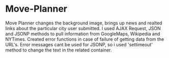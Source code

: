# Move-Planner

Move Planner changes the background image, brings up news and realted links about the particular city user submitted. 
I used AJAX Request, JSON and JSONP methods to pull information from GoogleMaps, Wikipedia and NYTimes.
Created error functions in case of failure of getting data from the URL's.
Error messages cant be used for JSONP, so i used 'settimeout' method to change the text in the related container.


